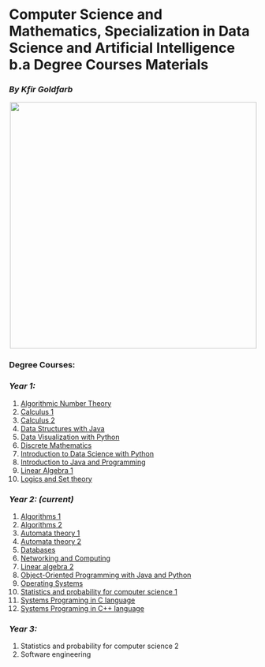 # Computer Science and Mathematics, Specialization in Data Science and Artificial Intelligence b.a Degree Courses Materials
### <i>By Kfir Goldfarb</i>
<div align="center" style="text-align:center">
	<a href="https://www.ariel.ac.il/wp/">
		<img src="https://github.com/kggold4/computer-science-b.a-materials/blob/main/images/Ariel_U_logo2.jpg" height="auto" width="500px">
	</a>
</div>

### Degree Courses:
### <i>Year 1:</i>
1. [Algorithmic Number Theory](year%201/Algorithmic%20Number%20theory)
1. [Calculus 1](year%201/Calculus%201)
1. [Calculus 2](year%201/Calculus%202)
1. [Data Structures with Java](year%201/Data%20Structures%20with%20Java)
1. [Data Visualization with Python](year%201/Data%20visualization)
1. [Discrete Mathematics](year%201/Discrete%20mathematics)
1. [Introduction to Data Science with Python](year%201/Introduction%20to%20Data%20Science)
1. [Introduction to Java and Programming](year%201/Introduction%20to%20Java%20and%20Programming)
1. [Linear Algebra 1](year%201/Linear%20Algebra%201)
1. [Logics and Set theory](year%201/Logics%20and%20Set%20theory)

### <i>Year 2: (current)</i>
1. [Algorithms 1](year%202/Algorithms%201)
1. [Algorithms 2](year%202/Algorithms%202)
1. [Automata theory 1](year%202/Automata%20theory%201)
1. [Automata theory 2](year%202/Automata%20theory%202)
1. [Databases](year%202/Databases)
1. [Networking and Computing](year%202/Networking%20and%20Computing)
1. [Linear algebra 2](year%202/Linear%20algebra%202)
1. [Object-Oriented Programming with Java and Python](year%202/Object-Oriented%20Programming)
1. [Operating Systems](year%202/Operating%20Systems)
1. [Statistics and probability for computer science 1](year%202/Statistics%20and%20probability%201)
1. [Systems Programing in C language](year%202/Systems%20Programing%201)
1. [Systems Programing in C++ language](year%202/Systems%20Programing%202)

### <i>Year 3:</i>
1. Statistics and probability for computer science 2
2. Software engineering